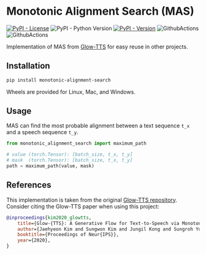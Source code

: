 <!--
SPDX-FileCopyrightText: Enno Hermann

SPDX-License-Identifier: MIT
-->

# Monotonic Alignment Search (MAS)

[![PyPI - License](https://img.shields.io/pypi/l/monotonic-alignment-search)](https://github.com/eginhard/monotonic_alignment_search/blob/main/LICENSE)
![PyPI - Python Version](https://img.shields.io/pypi/pyversions/monotonic-alignment-search)
[![PyPI - Version](https://img.shields.io/pypi/v/monotonic-alignment-search)](https://pypi.org/project/monotonic-alignment-search)
![GithubActions](https://github.com/eginhard/monotonic_alignment_search/actions/workflows/test.yml/badge.svg)
![GithubActions](https://github.com/eginhard/monotonic_alignment_search/actions/workflows/lint.yml/badge.svg)

Implementation of MAS from [Glow-TTS](https://github.com/jaywalnut310/glow-tts)
for easy reuse in other projects.

## Installation

```bash
pip install monotonic-alignment-search
```

Wheels are provided for Linux, Mac, and Windows.

## Usage

MAS can find the most probable alignment between a text sequence `t_x` and a
speech sequence `t_y`.

```python
from monotonic_alignment_search import maximum_path

# value (torch.Tensor): [batch_size, t_x, t_y]
# mask  (torch.Tensor): [batch_size, t_x, t_y]
path = maximum_path(value, mask)
```

## References

This implementation is taken from the original [Glow-TTS
repository](https://github.com/jaywalnut310/glow-tts). Consider citing the
Glow-TTS paper when using this project:

```bibtex
@inproceedings{kim2020_glowtts,
    title={Glow-{TTS}: A Generative Flow for Text-to-Speech via Monotonic Alignment Search},
    author={Jaehyeon Kim and Sungwon Kim and Jungil Kong and Sungroh Yoon},
    booktitle={Proceedings of Neur{IPS}},
    year={2020},
}
```
